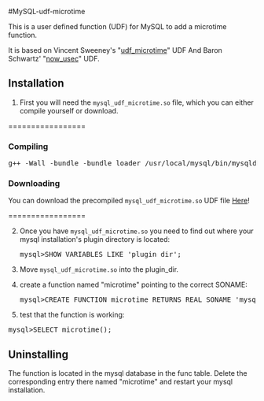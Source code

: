 #MySQL-udf-microtime

This is a user defined function (UDF) for MySQL to add a microtime function.

It is based on Vincent Sweeney's "[udf_microtime][micro]" UDF
And Baron Schwartz' "[now_usec][usec]" UDF.

## Installation

1. First you will need the `mysql_udf_microtime.so` file, which you can either compile yourself or download.

 =================
 ### Compiling

 <pre>g++ -Wall -bundle -bundle_loader /usr/local/mysql/bin/mysqld -o mysql_udf_microtime.so `/usr/local/mysql/bin/mysql_config --cflags` mysql_udf_microtime.c</pre>

 ### Downloading

 You can download the precompiled `mysql_udf_microtime.so` UDF file [Here][download]!
 
 =================

2. Once you have `mysql_udf_microtime.so` you need to find out where your mysql installation's plugin directory is located:
    
   <pre>mysql>SHOW VARIABLES LIKE 'plugin_dir';</pre>
    
    
3. Move `mysql_udf_microtime.so` into the plugin_dir.


4. create a function named "microtime" pointing to the correct SONAME:

   <pre>mysql>CREATE FUNCTION microtime RETURNS REAL SONAME 'mysql_udf_microtime.so';</pre>


5.  test that the function is working:

   <pre>mysql>SELECT microtime();</pre>


## Uninstalling

The function is located in the mysql database in the func table.
Delete the corresponding entry there named "microtime" and restart your mysql installation.


[micro]:https://bitbucket.org/vinces/udf-microtime/src/bd48df4d4020/udf_microtime.c
[usec]:http://www.xaprb.com/blog/2007/10/30/how-i-built-the-now_usec-udf-for-mysql/
[download]:https://github.com/CarnotInteractive/MySQL-udf-microtime/raw/master/mysql_udf_microtime.so
